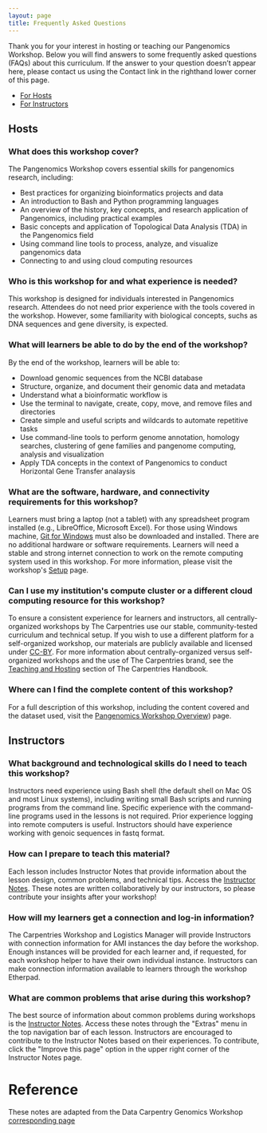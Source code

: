 ```yaml
---
layout: page
title: Frequently Asked Questions
---
```


Thank you for your interest in hosting or teaching our Pangenomics Workshop. Below you will find answers to some frequently asked questions (FAQs) about this curriculum. If the answer to your question doesn’t appear here, please contact us using the Contact link in the righthand lower corner of this page.

* [For Hosts](#hosts)
* [For Instructors](#instructors)

## <a id="hosts"></a> Hosts

### What does this workshop cover? 

The Pangenomics Workshop covers essential skills for pangenomics research, including: 
* Best practices for organizing bioinformatics projects and data
* An introduction to Bash and Python programming languages
* An overview of the history, key concepts, and research application of Pangenomics, including practical examples
* Basic concepts and application of Topological Data Analysis (TDA) in the Pangenomics field
* Using command line tools to process, analyze, and visualize pangenomics data
* Connecting to and using cloud computing resources 

### Who is this workshop for and what experience is needed? 

This workshop is designed for individuals interested in Pangenomics research. Attendees do not need prior experience with the tools covered in the workshop. However, some familiarity with biological concepts, suchs as DNA sequences and gene diversity, is expected. 

### What will learners be able to do by the end of the workshop?

By the end of the workshop, learners will be able to: 

- Download genomic sequences from the NCBI database
- Structure, organize, and document their genomic data and metadata
- Understand what a bioinformatic workflow is
- Use the terminal to navigate, create, copy, move, and remove files and directories
- Create simple and useful scripts and wildcards to automate repetitive tasks
- Use command-line tools to perform genome annotation, homology searches, clustering of gene families and pangenome computing, analysis and visualization
- Apply TDA concepts in the context of Pangenomics to conduct Horizontal Gene Transfer analaysis

### What are the software, hardware, and connectivity requirements for this workshop?

Learners must bring a laptop (not a tablet) with any spreadsheet program installed (e.g., LibreOffice, Microsoft Excel). For those using Windows machine, [Git for Windows](https://gitforwindows.org/) must also be downloaded and installed. There are no additional hardware or software requirements. Learners will need a stable and strong internet connection to work on the remote computing system used in this workshop. For more information, please visit the workshop's [Setup](https://carpentries-incubator.github.io/pangenomics-workshop/setup.html) page.

### Can I use my institution's compute cluster or a different cloud computing resource for this workshop?
To ensure a consistent experience for learners and instructors, all centrally-organized workshops by The Carpentries use our stable, community-tested curriculum and technical setup. If you wish to use a different platform for a self-organized workshop, our materials are publicly available and licensed under [CC-BY](https://creativecommons.org/licenses/by/4.0/). For more information about centrally-organized versus self-organized workshops and the use of The Carpentries brand, see the [Teaching and Hosting](https://docs.carpentries.org/topic_folders/hosts_instructors/index.html) section of The Carpentries Handbook.

### Where can I find the complete content of this workshop?
For a full description of this workshop, including the content covered and the dataset used, visit the [Pangenomics Workshop Overview](https://carpentries-incubator.github.io/pangenomics-workshop/)) page. 

## <a id="instructors"></a> Instructors

### What background and technological skills do I need to teach this workshop?

Instructors need experience using Bash shell (the default shell on Mac OS and most Linux systems), including writing small Bash scripts and running programs from the command line. Specific experience with the command-line programs used in the lessons is not required. Prior experience logging into remote computers is useful. Instructors should have experience working with genoic sequences in fastq format. 

### How can I prepare to teach this material? 

Each lesson includes Instructor Notes that provide information about the lesson design, common problems, and technical tips. Access the [Instructor Notes](https://carpentries-incubator.github.io/pangenomics-workshop/guide/index.html). These notes are written collaboratively by our instructors, so please contribute your insights after your workshop!


### How will my learners get a connection and log-in information? 

The Carpentries Workshop and Logistics Manager will provide Instructors with connection information for AMI instances the day before the workshop. Enough instances will be provided for each learner and, if requested, for each workshop helper to have their own individual instance. Instructors can make connection information available to learners through the workshop Etherpad. 

### What are common problems that arise during this workshop?

The best source of information about common problems during workshops is the [Instructor Notes](https://carpentries-incubator.github.io/pangenomics-workshop/guide/index.html). Access these notes through the "Extras" menu in the top navigation bar of each lesson. Instructors are encouraged to contribute to the Instructor Notes based on their experiences. To contribute, click the "Improve this page" option in the upper right corner of the Instructor Notes page. 


# Reference
These notes are adapted from the Data Carpentry Genomics Workshop [corresponding page](https://datacarpentry.org/genomics-workshop/faq/index.html)
